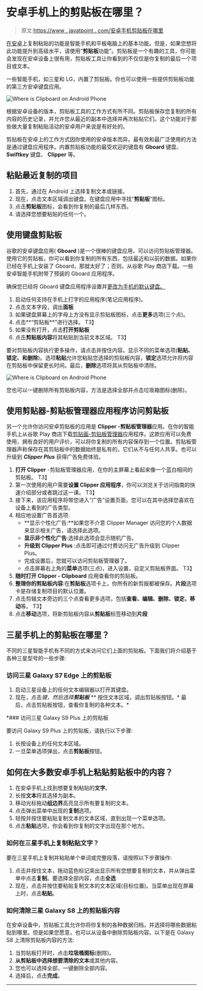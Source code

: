 # 安卓手机上的剪贴板在哪里？

> 原文:[https://www . javatpoint . com/安卓手机剪贴板在哪里](https://www.javatpoint.com/where-is-clipboard-on-android-phone)

[在安卓](https://www.javatpoint.com/how-to-copy-and-paste-on-your-android)上复制粘贴的功能是智能手机和平板电脑上的基本功能。但是，如果您想将此功能提升到高级水平，请使用“**剪贴板**功能”。剪贴板是一个有趣的工具，你可能会发现在安卓设备上很有用，剪贴板工具让你看到的不仅仅是你复制的最后一个项目或文本。

一些智能手机，如三星和 LG，内置了剪贴板。你也可以使用一些提供剪贴板功能的第三方安卓键盘应用。

![Where is Clipboard on Android Phone](../Images/2582e1d14f8345b84cbb26491139f25d.png)

根据安卓设备的版本，剪贴板工具的工作方式有所不同。剪贴板保存您复制的所有内容的历史记录，并允许您从最近的副本中选择并再次粘贴它们。这个功能对于那些做大量复制粘贴活动的安卓用户来说是有好处的。

剪贴板在安卓上的工作方式因你使用的安卓版本而异。最有效和最广泛使用的方法是通过键盘应用程序。内置剪贴板功能的最受欢迎的键盘有 **Gboard** 键盘、 **Swiftkey** 键盘、 **Clipper** 等。

## 粘贴最近复制的项目

1.  首先，通过在 Android 上选择复制文本或链接。
2.  现在，点击文本区域调出键盘。在键盘应用中寻找“**剪贴板**”图标。
3.  点击**剪贴板**图标，会看到你复制的最后几样东西。
4.  请选择您想要粘贴的任何一个。

## 使用键盘剪贴板

谷歌的安卓键盘应用( **Gboard** )是一个很棒的键盘应用，可以访问剪贴板管理器。使用它的剪贴板，你可以看到你复制的所有东西，包括最近和以前的数据。如果你已经在手机上安装了 Gboard，那就太好了；否则，从谷歌 Play 商店下载。一些安卓智能手机附带了预装的 Gboard 应用程序。

确保您已经将 Gboard 键盘应用程序设置并[更改为手机的默认键盘。](https://www.javatpoint.com/how-to-change-keyboard-on-android-phone)

1.  启动任何支持在手机上打字的应用程序(笔记应用程序)。
2.  点击文本字段，调出**面板**
3.  如果键盘屏幕上的字母上方没有显示剪贴板图标，点击**更多**选项(三个点)。
4.  点击**“剪贴板**”进行选择。
    T3】
5.  如果没有打开，点击**打开剪贴板**
6.  点击**剪贴板内容**将其粘贴到当前文本区域。
    T3】

要对剪贴板内容执行更多操作，请点击并按住内容。显示不同的菜单选项(**粘贴、锁定、**和**删除**)。选项**粘贴**允许您粘贴您选择的剪贴板内容，**锁定**选项允许将内容在剪贴板中保留更长时间。最后，**删除**选项将其从剪贴板中清除。

![Where is Clipboard on Android Phone](../Images/d741286ad36b04977865120688e89b98.png)

您也可以一键删除所有剪贴板内容，方法是选择全部并点击垃圾箱图标(删除)。

## 使用剪贴器-剪贴板管理器应用程序访问剪贴板

另一个允许你访问安卓剪贴板的应用是 **Clipper -剪贴板管理器**应用。在你的智能手机上从谷歌 Play 商店下载[剪贴画-剪贴板管理器](https://play.google.com/store/apps/details?id=org.rojekti.clipper&hl=en_IN&gl=US)应用程序。这款应用可以免费使用，拥有良好的用户评价，可以将你复制的所有内容保存到一个位置。剪贴板管理器声称保存在其剪贴板中的数据始终是私有的，它们从不与任何人共享。也可以升级到 ***Clipper Plus*** 获得广告免费体验。

1.  **打开 Clipper** -剪贴板管理器应用，在你的主屏幕上看起来像一个蓝白相间的剪贴板。
    T3】
2.  第一次使用的用户需要**设置 Clipper 应用程序**，你可以浏览关于访问指南的快速介绍部分或者跳过这一课。
    T3】
3.  接下来，该应用程序将带您进入“广告”设置页面，您可以在其中选择您喜欢在设备上看到的广告类型。
4.  相应地设置广告首选项:
    *   **显示个性化广告:**如果您不介意 Clipper Manager 访问您的个人数据来显示相关广告，请选择此选项。
    *   **显示非个性化广告**:选择此选项会显示随机广告。
    *   **升级到 Clipper Plus** :点击即可通过付费访问无广告升级到 Clipper Plus。
    *   完成设置后，您就可以访问剪贴板管理器了。
    *   点击屏幕右上角的**菜单**选项(三点)，进入设置，自定义剪贴板界面。
        T3】
5.  **随时打开 Clipper - Clipboard** 应用查看你的剪贴板。
6.  **整理你的剪贴板内容**:在**剪贴板**选项卡上，你所有的新剪报都被保存。**片段**选项卡是存储复制项目的默认位置。
7.  点击剪辑文本旁边的三个点查看更多选项，包括**查看、编辑、删除、锁定、移动**等。
    T3】
8.  点击**移动**选项，将新剪贴板内容从**剪贴板**标签移动到**片段**

## 三星手机上的剪贴板在哪里？

不同的三星智能手机有不同的方式来访问它们上面的剪贴板。下面我们将介绍基于各种三星型号的一些步骤:

### 访问三星 Galaxy S7 Edge 上的剪贴板

1.  启动三星设备上的任何文本编辑器以打开其键盘。
2.  现在，点击*键，然后选择**剪贴板***
**   按住文本区域，调出剪贴板按钮。*   最后，点击剪贴板按钮，查看你复制的各种文本。*

 *### 访问三星 Galaxy S9 Plus 上的剪贴板

要访问 Galaxy S9 Plus 上的剪贴板，请执行以下步骤:

1.  长按设备上的任何文本区域。
2.  一旦菜单选项弹出，点击**剪贴板**按钮。

## 如何在大多数安卓手机上粘贴剪贴板中的内容？

1.  在安卓手机上找到想要复制粘贴的**文字**。
2.  长按**文本**将其选择为副本。
3.  移动光标拖动**组边界**高亮显示所有要复制的文本。
4.  点击弹出菜单中出现的**复制**选项。
5.  轻按并按住要粘贴复制文本的文本区域，直到出现一个菜单选项。
6.  点击**粘贴**选项，你会看到你复制的文字出现在那个地方。

### 如何在三星手机上复制粘贴文字？

要在三星手机上复制并粘贴单个单词或完整段落，请按照以下步骤操作:

1.  点击并按住文本，拖动蓝色标记突出显示所有您想要复制的文本，并从弹出菜单中点击**复制**。要选择全部内容，点击**全选**
2.  现在，点击并按住要粘贴复制文本的文本区域(目标位置)。当菜单出现在屏幕上时，点击**粘贴**。

### 如何清除三星 Galaxy S8 上的剪贴板内容

在安卓设备中，剪贴板工具允许你将你复制的各种数据归档，并选择将哪些数据粘贴到哪里。但是如果您愿意，也可以从设备中删除剪贴板内容。以下是在 Galaxy S8 上清除剪贴板内容的方法:

1.  当剪贴板打开时，点击**垃圾桶图标**(删除)。
2.  **从剪贴板中选择想要清除的文本**或其他内容。
3.  您也可以选择全部，一键删除全部内容。
4.  选择后，点击**完成**。

* * **